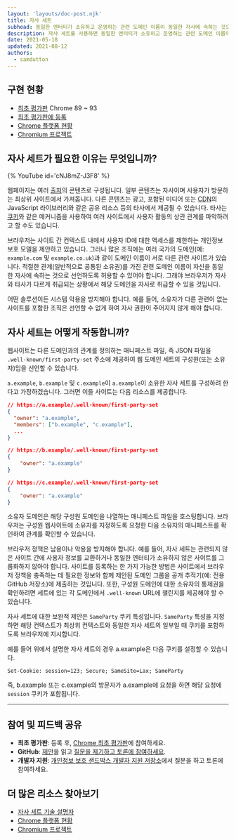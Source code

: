 ```yaml
---
layout: 'layouts/doc-post.njk'
title: 자사 세트
subhead: 동일한 엔터티가 소유하고 운영하는 관련 도메인 이름이 동일한 자사에 속하는 것으로 선언할 수 있습니다.
description: 자사 세트를 사용하면 동일한 엔터티가 소유하고 운영하는 관련 도메인 이름이 동일한 자사에 속하는 것으로 선언할 수 있습니다.
date: 2021-05-18
updated: 2021-08-12
authors:
  - samdutton
---
```


<!--lint disable no-smart-quotes-->

## 구현 현황

- [최초 평가판](/docs/web-platform/origin-trials/) Chrome 89 ~ 93
- [최초 평가판에 등록](/origintrials/#/view_trial/988540118207823873)
- [Chrome 플랫폼 현황](https://chromestatus.com/feature/5640066519007232)
- [Chromium 프로젝트](https://www.chromium.org/updates/first-party-sets)

## 자사 세트가 필요한 이유는 무엇입니까?

{% YouTube id='cNJ8mZ-J3F8' %}

웹페이지는 여러 [출처](/docs/privacy-sandbox/glossary#origin)의 콘텐츠로 구성됩니다. 일부 콘텐츠는 자사이며 사용자가 방문하는 최상위 사이트에서 가져옵니다. 다른 콘텐츠는 광고, 포함된 미디어 또는 [CDN](https://www.cloudflare.com/en-gb/learning/cdn/what-is-a-cdn/)의 JavaScript 라이브러리와 같은 공유 리소스 등의 타사에서 제공될 수 있습니다. 타사는 [쿠키](/docs/privacy-sandbox/glossary#origin)와 같은 메커니즘을 사용하여 여러 사이트에서 사용자 활동의 상관 관계를 파악하려고 할 수도 있습니다.

브라우저는 사이트 간 컨텍스트 내에서 사용자 ID에 대한 액세스를 제한하는 개인정보 보호 모델을 제안하고 있습니다. 그러나 많은 조직에는 여러 국가의 도메인(예: `example.com` 및 `example.co.uk`)과 같이 도메인 이름이 서로 다른 관련 사이트가 있습니다. 적절한 관계(일반적으로 공통된 소유권)를 가진 관련 도메인 이름이 자신을 동일한 자사에 속하는 것으로 선언하도록 허용할 수 있어야 합니다. 그래야 브라우저가 자사와 타사가 다르게 취급되는 상황에서 해당 도메인을 자사로 취급할 수 있을 것입니다.

어떤 솔루션이든 시스템 악용을 방지해야 합니다. 예를 들어, 소유자가 다른 관련이 없는 사이트를 포함한 조직은 선언할 수 없게 하여 자사 권한이 주어지지 않게 해야 합니다.

## 자사 세트는 어떻게 작동합니까?

웹사이트는 다른 도메인과의 관계를 정의하는 매니페스트 파일, 즉 JSON 파일을 `.well-known/first-party-set` 주소에 제공하여 웹 도메인 세트의 구성원(또는 소유자)임을 선언할 수 있습니다.

`a.example`, `b.example` 및 `c.example`이 `a.example`이 소유한 자사 세트를 구성하려 한다고 가정하겠습니다. 그러면 이들 사이트는 다음 리소스를 제공합니다.

```json
// https://a.example/.well-known/first-party-set
{
  "owner": "a.example",
  "members": ["b.example", "c.example"],
  ...
}

// https://b.example/.well-known/first-party-set
{
	"owner": "a.example"
}

// https://c.example/.well-known/first-party-set
{
	"owner": "a.example"
}
```

소유자 도메인은 해당 구성원 도메인을 나열하는 매니페스트 파일을 호스팅합니다. 브라우저는 구성원 웹사이트에 소유자를 지정하도록 요청한 다음 소유자의 매니페스트를 확인하여 관계를 확인할 수 있습니다.

브라우저 정책은 남용이나 악용을 방지해야 합니다. 예를 들어, 자사 세트는 관련되지 않은 사이트 간에 사용자 정보를 교환하거나 동일한 엔터티가 소유하지 않은 사이트를 그룹화하지 않아야 합니다. 사이트를 등록하는 한 가지 가능한 방법은 사이트에서 브라우저 정책을 충족하는 데 필요한 정보와 함께 제안된 도메인 그룹을 공개 추적기(예: 전용 GitHub 저장소)에 제출하는 것입니다. 또한, 구성원 도메인에 대한 소유자의 통제권을 확인하려면 세트에 있는 각 도메인에서 `.well-known` URL에 챌린지를 제공해야 할 수 있습니다.

자사 세트에 대한 보완적 제안은 `SameParty` 쿠키 특성입니다. `SameParty` 특성을 지정하면 해당 컨텍스트가 최상위 컨텍스트와 동일한 자사 세트의 일부일 때 쿠키를 포함하도록 브라우저에 지시합니다.

예를 들어 위에서 설명한 자사 세트의 경우 a.example은 다음 쿠키를 설정할 수 있습니다.

`Set-Cookie: session=123; Secure; SameSite=Lax; SameParty`

즉, b.example 또는 c.example의 방문자가 a.example에 요청을 하면 해당 요청에 `session` 쿠키가 포함됩니다.

---

## 참여 및 피드백 공유

- **최초 평가판**: 등록 후, [Chrome 최초 평가판](/origintrials/#/view_trial/988540118207823873)에 참여하세요.
- **GitHub**: [제안](https://github.com/privacycg/first-party-sets)을 읽고 [질문을 제기하고 토론에 참여하세요](https://github.com/privacycg/first-party-sets/issues).
- **개발자 지원**: [개인정보 보호 샌드박스 개발자 지원 저장소](https://github.com/GoogleChromeLabs/privacy-sandbox-dev-support)에서 질문을 하고 토론에 참여하세요.

## 더 많은 리소스 찾아보기

- [자사 세트 기술 설명자](https://github.com/privacycg/first-party-sets)
- [Chrome 플랫폼 현황](https://chromestatus.com/feature/5640066519007232)
- [Chromium 프로젝트](https://www.chromium.org/updates/first-party-sets)

